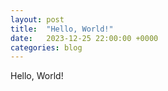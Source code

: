 ```yaml
---
layout: post
title:  "Hello, World!"
date:   2023-12-25 22:00:00 +0000
categories: blog
---
```

Hello, World!
